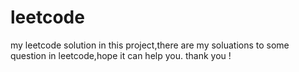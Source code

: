 # leetcode
my leetcode solution
in this project,there are my soluations to some question in leetcode,hope it can help you.
thank you !
